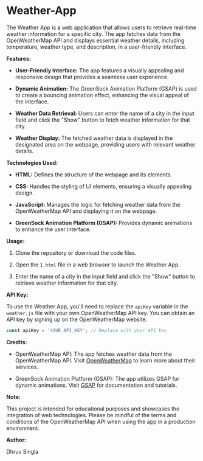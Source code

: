 # Weather-App

The Weather App is a web application that allows users to retrieve real-time weather information for a specific city. The app fetches data from the OpenWeatherMap API and displays essential weather details, including temperature, weather type, and description, in a user-friendly interface.

**Features:**

- **User-Friendly Interface:** The app features a visually appealing and responsive design that provides a seamless user experience.
  
- **Dynamic Animation:** The GreenSock Animation Platform (GSAP) is used to create a bouncing animation effect, enhancing the visual appeal of the interface.

- **Weather Data Retrieval:** Users can enter the name of a city in the input field and click the "Show" button to fetch weather information for that city.

- **Weather Display:** The fetched weather data is displayed in the designated area on the webpage, providing users with relevant weather details.

**Technologies Used:**

- **HTML:** Defines the structure of the webpage and its elements.
  
- **CSS:** Handles the styling of UI elements, ensuring a visually appealing design.
  
- **JavaScript:** Manages the logic for fetching weather data from the OpenWeatherMap API and displaying it on the webpage.
  
- **GreenSock Animation Platform (GSAP):** Provides dynamic animations to enhance the user interface.

**Usage:**

1. Clone the repository or download the code files.

2. Open the `1.html` file in a web browser to launch the Weather App.

3. Enter the name of a city in the input field and click the "Show" button to retrieve weather information for that city.

**API Key:**

To use the Weather App, you'll need to replace the `apiKey` variable in the `weather.js` file with your own OpenWeatherMap API key. You can obtain an API key by signing up on the OpenWeatherMap website.

```javascript
const apiKey = 'YOUR_API_KEY'; // Replace with your API key
```

**Credits:**

- OpenWeatherMap API: The app fetches weather data from the OpenWeatherMap API. Visit [OpenWeatherMap](https://openweathermap.org/) to learn more about their services.

- GreenSock Animation Platform (GSAP): The app utilizes GSAP for dynamic animations. Visit [GSAP](https://greensock.com/gsap/) for documentation and tutorials.

**Note:**

This project is intended for educational purposes and showcases the integration of web technologies. Please be mindful of the terms and conditions of the OpenWeatherMap API when using the app in a production environment.

**Author:**

Dhruv Singla

